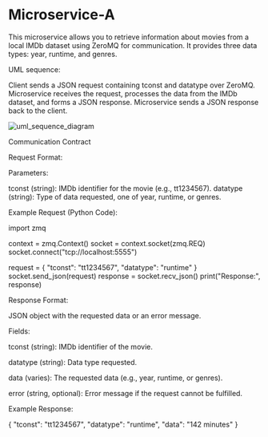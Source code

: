 # Microservice-A
This microservice allows you to retrieve information about movies from a local IMDb dataset using ZeroMQ for communication. It provides three data types: year, runtime, and genres.


UML sequence:

Client sends a JSON request containing tconst and datatype over ZeroMQ.
Microservice receives the request, processes the data from the IMDb dataset, and forms a JSON response.
Microservice sends a JSON response back to the client.


![uml_sequence_diagram](https://github.com/user-attachments/assets/dc11973b-b505-4779-b8ab-606998378af0)



Communication Contract


Request Format:

Parameters:

tconst (string): IMDb identifier for the movie (e.g., tt1234567).
datatype (string): Type of data requested, one of year, runtime, or genres.

Example Request (Python Code):

import zmq

context = zmq.Context()
socket = context.socket(zmq.REQ)
socket.connect("tcp://localhost:5555")

request = {
    "tconst": "tt1234567",
    "datatype": "runtime"
}
socket.send_json(request)
response = socket.recv_json()
print("Response:", response)





Response Format:

JSON object with the requested data or an error message.

Fields:

tconst (string): IMDb identifier of the movie.

datatype (string): Data type requested.

data (varies): The requested data (e.g., year, runtime, or genres).

error (string, optional): Error message if the request cannot be fulfilled.


Example Response:

{
    "tconst": "tt1234567",
    "datatype": "runtime",
    "data": "142 minutes"
}

